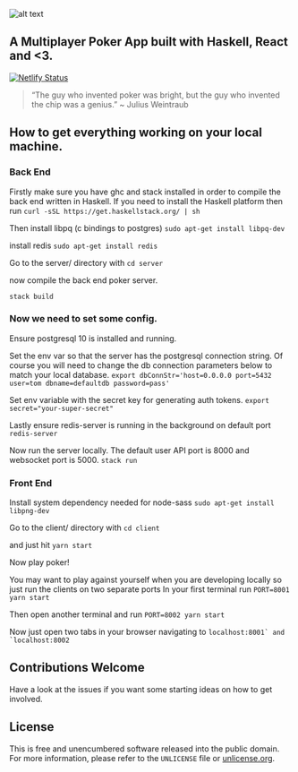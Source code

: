 ![alt text](https://i.imgur.com/big5Pqa.png "Ten Poker")

## A Multiplayer Poker App built with Haskell, React and <3.

[![Netlify Status](https://api.netlify.com/api/v1/badges/c21ef5e4-5227-4a24-87a8-b71961650fd5/deploy-status)](https://app.netlify.com/sites/tenpoker/deploys)

> “The guy who invented poker was bright, but the guy who invented the chip was a genius.” ~ Julius Weintraub


## How to get everything working on your local machine.

### Back End

Firstly make sure you have ghc and stack installed in order to compile the back end written in Haskell.
If you need to install the Haskell platform then run
```curl -sSL https://get.haskellstack.org/ | sh```


Then install libpq (c bindings to postgres)
```sudo apt-get install libpq-dev```

install redis
```sudo apt-get install redis```


Go to the server/ directory with
```cd server```

now compile the back end poker server.

```stack build```

### Now we need to set some config.

Ensure postgresql 10 is installed and running.

Set the env var so that the server has the postgresql connection string.
Of course you will need to change the db connection parameters below to match your local database.
```export dbConnStr='host=0.0.0.0 port=5432 user=tom dbname=defaultdb password=pass'```

Set env variable with the secret key for generating auth tokens.
```export secret="your-super-secret"```

Lastly ensure redis-server is running in the background on default port 
```redis-server```

Now run the server locally. The default user API port is 8000 and websocket port is 5000. 
```stack run```


### Front End

Install system dependency needed for node-sass 
```sudo apt-get install libpng-dev```

Go to the client/ directory with
```cd client```

and just hit 
```yarn start```

Now play poker! 

You may want to play against yourself when you are developing locally so just 
run the clients on two separate ports In your first terminal run
```PORT=8001 yarn start```

Then open another terminal and run
```PORT=8002 yarn start```

Now just open two tabs in your browser navigating to 
```localhost:8001` and `localhost:8002```


## Contributions Welcome

Have a look at the issues if you want some starting ideas on how to get involved.

## License

This is free and unencumbered software released into the public domain.  
For more information, please refer to the `UNLICENSE` file or [unlicense.org](http://unlicense.org).
